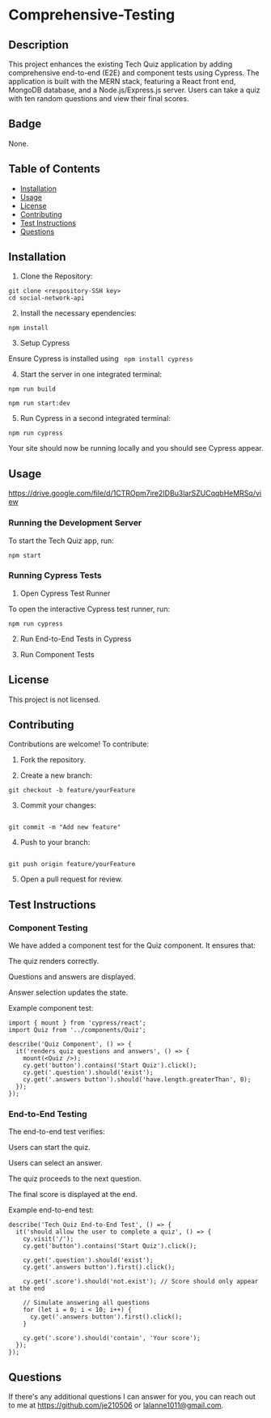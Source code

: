 # Comprehensive-Testing


## Description
This project enhances the existing Tech Quiz application by adding comprehensive end-to-end (E2E) and component tests using Cypress. The application is built with the MERN stack, featuring a React front end, MongoDB database, and a Node.js/Express.js server. Users can take a quiz with ten random questions and view their final scores.


## Badge
None.


## Table of Contents
- [Installation](#installation)
- [Usage](#usage)
- [License](#license)
- [Contributing](#contributing)
- [Test Instructions](#testinstructions)
- [Questions](#questions)
   

## Installation 
1. Clone the Repository:
```
git clone <respository-SSH key>
cd social-network-api
```

2. Install the necessary ependencies:
```
npm install
```

3. Setup Cypress

Ensure Cypress is installed using ``` npm install cypress```

4. Start the server in one integrated terminal:

```
npm run build

npm run start:dev
```

5. Run Cypress in a second integrated terminal:

```
npm run cypress
```

Your site should now be running locally and you should see Cypress appear.


## Usage 

https://drive.google.com/file/d/1CTROpm7ire2IDBu3larSZUCqqbHeMRSq/view

### Running the Development Server

To start the Tech Quiz app, run:

```
npm start
```

### Running Cypress Tests

1. Open Cypress Test Runner

To open the interactive Cypress test runner, run:

```
npm run cypress 
```

2. Run End-to-End Tests in Cypress

3. Run Component Tests


## License 
This project is not licensed. 


## Contributing 
Contributions are welcome! To contribute:
1. Fork the repository.

2. Create a new branch:
```
git checkout -b feature/yourFeature
```

3. Commit your changes:
```

git commit -m "Add new feature"
```

4. Push to your branch:
```

git push origin feature/yourFeature
```

5. Open a pull request for review.


## Test Instructions 

### Component Testing

We have added a component test for the Quiz component. It ensures that:

The quiz renders correctly.

Questions and answers are displayed.

Answer selection updates the state.

Example component test:
```
import { mount } from 'cypress/react';
import Quiz from '../components/Quiz';

describe('Quiz Component', () => {
  it('renders quiz questions and answers', () => {
    mount(<Quiz />);
    cy.get('button').contains('Start Quiz').click();
    cy.get('.question').should('exist');
    cy.get('.answers button').should('have.length.greaterThan', 0);
  });
});
```

### End-to-End Testing

The end-to-end test verifies:

Users can start the quiz.

Users can select an answer.

The quiz proceeds to the next question.

The final score is displayed at the end.

Example end-to-end test:

```
describe('Tech Quiz End-to-End Test', () => {
  it('should allow the user to complete a quiz', () => {
    cy.visit('/');
    cy.get('button').contains('Start Quiz').click();
    
    cy.get('.question').should('exist');
    cy.get('.answers button').first().click();
    
    cy.get('.score').should('not.exist'); // Score should only appear at the end
    
    // Simulate answering all questions
    for (let i = 0; i < 10; i++) {
      cy.get('.answers button').first().click();
    }
    
    cy.get('.score').should('contain', 'Your score');
  });
});
```


## Questions 
If there's any additional questions I can answer for you, you can reach out to me at https://github.com/je210506 or [lalanne1011@gmail.com](mailto:lalanne1011@gmail.com}).
